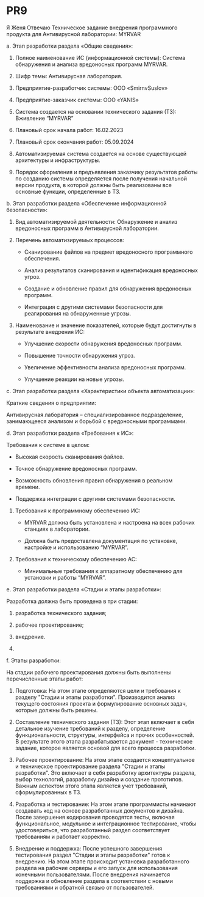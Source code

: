 # PR9
Я Женя Отвечаю
Техническое задание внедрения программного продукта для Антивирусной лаборатории: MYRVAR 

a. Этап разработки раздела «Общие сведения»: 

1. Полное наименование ИС (информационной системы): Система обнаружения и анализа вредоносных программ MYRVAR. 

2. Шифр темы: Антивирусная лаборатория. 

3. Предприятие-разработчик системы: OOO «SmirnvSuslov» 

4. Предприятие-заказчик системы: OOO «YANIS» 

5. Система создается на основании технического задания (ТЗ): Вживление “MYRVAR” 

6. Плановый срок начала работ: 16.02.2023 

7. Плановый срок окончания работ: 05.09.2024 

8. Автоматизируемая система создается на основе существующей архитектуры и инфраструктуры. 

9. Порядок оформления и предъявления заказчику результатов работы по созданию системы определяется после получения начальной версии продукта, в которой должны быть реализованы все основные функции, определенные в ТЗ. 

b. Этап разработки раздела «Обеспечение информационной безопасности»: 

1. Вид автоматизируемой деятельности: Обнаружение и анализ вредоносных программ в Антивирусной лаборатории. 

2. Перечень автоматизируемых процессов:  

   - Сканирование файлов на предмет вредоносного программного обеспечения. 

   - Анализ результатов сканирования и идентификация вредоносных угроз. 

   - Создание и обновление правил для обнаружения вредоносных программ. 

   - Интеграция с другими системами безопасности для реагирования на обнаруженные угрозы. 

3. Наименование и значение показателей, которые будут достигнуты в результате внедрения ИС:  

   - Улучшение скорости обнаружения вредоносных программ. 

   - Повышение точности обнаружения угроз. 

   - Увеличение эффективности анализа вредоносных программ. 

   - Улучшение реакции на новые угрозы. 

c. Этап разработки раздела «Характеристики объекта автоматизации»: 

Краткие сведения о предприятии:  

Антивирусная лаборатория – специализированное подразделение, занимающееся анализом и борьбой с вредоносными программами. 

d. Этап разработки раздела «Требования к ИС»: 

Требования к системе в целом: 

- Высокая скорость сканирования файлов. 

- Точное обнаружение вредоносных программ. 

- Возможность обновления правил обнаружения в реальном времени. 

- Поддержка интеграции с другими системами безопасности. 

1. Требования к программному обеспечению ИС: 

   - MYRVAR должна быть установлена и настроена на всех рабочих станциях в лаборатории. 

   - Должна быть предоставлена документация по установке, настройке и использованию “MYRVAR”. 

2. Требования к техническому обеспечению АС: 

   - Минимальные требования к аппаратному обеспечению для установки и работы “MYRVAR”.  

e. Этап разработки раздела «Стадии и этапы разработки»: 

Разработка должна быть проведена в три стадии: 

1. разработка технического задания; 

2. рабочее проектирование; 

3. внедрение.
4. 
f. Этапы разработки: 

На стадии рабочего проектирования должны быть выполнены перечисленные этапы работ: 

1. Подготовка: На этом этапе определяются цели и требования к разделу "Стадии и этапы разработки". Производится анализ текущего состояния проекта и формулирование основных задач, которые должны быть решены. 

2. Составление технического задания (ТЗ): Этот этап включает в себя детальное изучение требований к разделу, определение функциональности, структуры, интерфейса и прочих особенностей. В результате этого этапа разрабатывается документ - техническое задание, которое является основой для всего процесса разработки. 

3. Рабочее проектирование: На этом этапе создается концептуальное и техническое проектирование раздела "Стадии и этапы разработки". Это включает в себя разработку архитектуры раздела, выбор технологий, разработку дизайна и создание прототипов. Важным аспектом этого этапа является учет требований, сформулированных в ТЗ. 

4. Разработка и тестирование: На этом этапе программисты начинают создавать код на основе разработанных документов и дизайна. После завершения кодирования проводятся тесты, включая функциональное, модульное и интеграционное тестирование, чтобы удостовериться, что разработанный раздел соответствует требованиям и работает корректно. 

5. Внедрение и поддержка: После успешного завершения тестирования раздел "Стадии и этапы разработки" готов к внедрению. На этом этапе происходит установка разработанного раздела на рабочие серверы и его запуск для использования конечными пользователями. После внедрения начинается поддержка и обновление раздела в соответствии с новыми требованиями и обратной связью от пользователей. 

 
